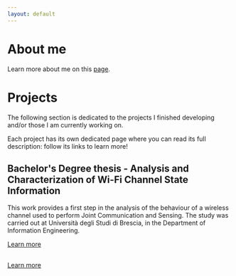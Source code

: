 ```yaml
---
layout: default
---
```


# About me
Learn more about me on this [page](./pages/about.html).


# Projects 

The following section is dedicated to the projects I finished developing and/or those I am currently working on.

Each project has its own dedicated page where you can read its full description: follow its links to learn more!   

## Bachelor's Degree thesis - Analysis and Characterization of Wi-Fi Channel State Information
This work provides a first step in the analysis of the behaviour of a wireless channel used to perform Joint Communication and Sensing. 
The study was carried out at Università degli Studi di Brescia, in the Department of Information Engineering. 

[Learn more](./pages/thesis.html)

## 
[Learn more]()